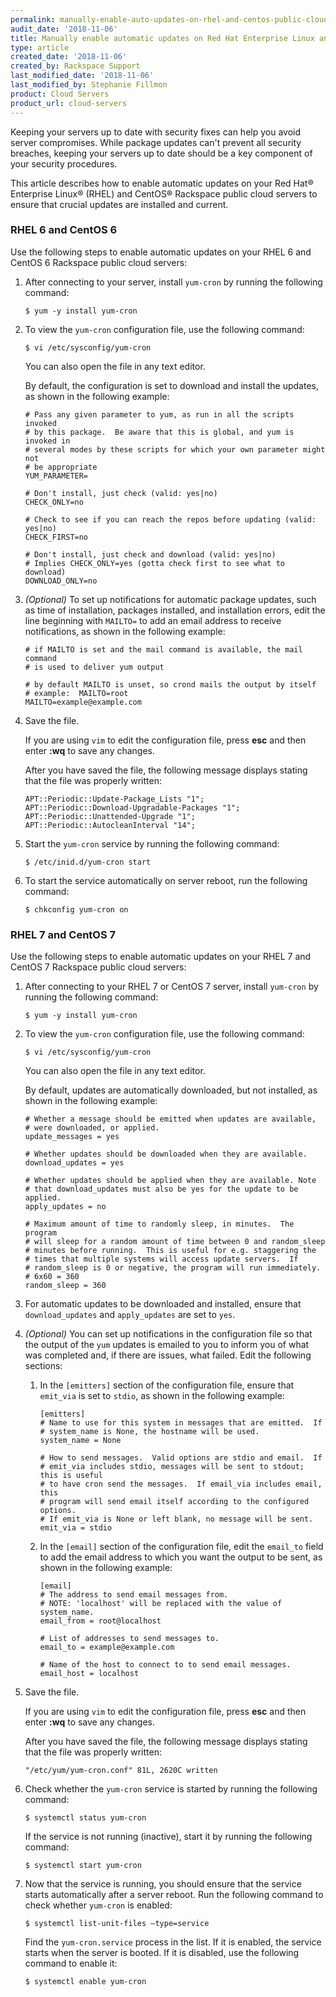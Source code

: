 ```yaml
---
permalink: manually-enable-auto-updates-on-rhel-and-centos-public-cloud-servers
audit_date: '2018-11-06'
title: Manually enable automatic updates on Red Hat Enterprise Linux and CentOS public cloud servers
type: article
created_date: '2018-11-06'
created_by: Rackspace Support
last_modified_date: '2018-11-06'
last_modified_by: Stephanie Fillmon
product: Cloud Servers
product_url: cloud-servers
---
```


Keeping your servers up to date with security fixes can help you avoid server
compromises. While package updates can't prevent all security breaches,
keeping your servers up to date should be a key component of your security
procedures.

This article describes how to enable automatic updates on your Red Hat&reg;
Enterprise Linux&reg; (RHEL) and CentOS&reg; Rackspace public cloud servers to
ensure that crucial updates are installed and current.

### RHEL 6 and CentOS 6

Use the following steps to enable automatic updates on your
RHEL 6 and CentOS 6 Rackspace public cloud servers:

1. After connecting to your server, install `yum-cron` by running the following
   command:

       $ yum -y install yum-cron

2. To view the `yum-cron` configuration file, use the following command:

       $ vi /etc/sysconfig/yum-cron

   You can also open the file in any text editor.

   By default, the configuration is set to download and install the
   updates, as shown in the following example:

       # Pass any given parameter to yum, as run in all the scripts invoked
       # by this package.  Be aware that this is global, and yum is invoked in
       # several modes by these scripts for which your own parameter might not
       # be appropriate
       YUM_PARAMETER=

       # Don't install, just check (valid: yes|no)
       CHECK_ONLY=no

       # Check to see if you can reach the repos before updating (valid: yes|no)
       CHECK_FIRST=no

       # Don't install, just check and download (valid: yes|no)
       # Implies CHECK_ONLY=yes (gotta check first to see what to download)
       DOWNLOAD_ONLY=no

3. *(Optional)* To set up notifications for automatic package updates, such
   as time of installation, packages installed, and installation errors,
   edit the line beginning with `MAILTO=` to add an email
   address to receive notifications, as shown in the following example:

       # if MAILTO is set and the mail command is available, the mail command
       # is used to deliver yum output

       # by default MAILTO is unset, so crond mails the output by itself
       # example:  MAILTO=root
       MAILTO=example@example.com

4. Save the file.

   If you are using `vim` to edit the configuration file, press **esc** and
   then enter **:wq** to save any changes.

   After you have saved the file, the following message displays stating that
   the file was properly written:

       APT::Periodic::Update-Package_Lists "1";
       APT::Periodic::Download-Upgradable-Packages "1";
       APT::Periodic::Unattended-Upgrade "1";
       APT::Periodic::AutocleanInterval "14";

5. Start the `yum-cron` service by running the following command:

       $ /etc/inid.d/yum-cron start

6. To start the service automatically on server reboot, run the following
   command:

       $ chkconfig yum-cron on

### RHEL 7 and CentOS 7

Use the following steps to enable automatic updates on your
RHEL 7 and CentOS 7 Rackspace public cloud servers:

1. After connecting to your RHEL 7 or CentOS 7 server, install `yum-cron` by
   running the following command:

       $ yum -y install yum-cron

2. To view the `yum-cron` configuration file, use the following command:

       $ vi /etc/sysconfig/yum-cron

   You can also open the file in any text editor.

   By default, updates are automatically downloaded, but not installed, as
   shown in the following example:

       # Whether a message should be emitted when updates are available,
       # were downloaded, or applied.
       update_messages = yes

       # Whether updates should be downloaded when they are available.
       download_updates = yes

       # Whether updates should be applied when they are available. Note
       # that download_updates must also be yes for the update to be applied.
       apply_updates = no

       # Maximum amount of time to randomly sleep, in minutes.  The program
       # will sleep for a random amount of time between 0 and random_sleep
       # minutes before running.  This is useful for e.g. staggering the
       # times that multiple systems will access update servers.  If
       # random_sleep is 0 or negative, the program will run immediately.
       # 6x60 = 360
       random_sleep = 360

3. For automatic updates to be downloaded and installed, ensure that
   `download_updates` and `apply_updates` are set to `yes`.

4. *(Optional)* You can set up notifications in the configuration file so that
   the output of the `yum` updates is emailed to you to inform you of what was
   completed and, if there are issues, what failed. Edit the following
   sections:

   1. In the `[emitters]` section of the configuration file, ensure that
      `emit_via` is set to `stdio`, as shown in the following example:

          [emitters]
          # Name to use for this system in messages that are emitted.  If
          # system_name is None, the hostname will be used.
          system_name = None

          # How to send messages.  Valid options are stdio and email.  If
          # emit_via includes stdio, messages will be sent to stdout; this is useful
          # to have cron send the messages.  If email_via includes email, this
          # program will send email itself according to the configured options.
          # If emit_via is None or left blank, no message will be sent.
          emit_via = stdio

    2. In the `[email]` section of the configuration file, edit the
       `email_to` field to add the email address to which you want the
       output to be sent, as shown in the following example:

           [email]
           # The address to send email messages from.
           # NOTE: 'localhost' will be replaced with the value of system_name.
           email_from = root@localhost

           # List of addresses to send messages to.
           email_to = example@example.com

           # Name of the host to connect to to send email messages.
           email_host = localhost

5. Save the file.

   If you are using `vim` to edit the configuration file, press **esc** and
   then enter **:wq** to save any changes.

   After you have saved the file, the following message displays stating that
   the file was properly written:

       "/etc/yum/yum-cron.conf" 81L, 2620C written

6. Check whether the `yum-cron` service is started by running the following
   command:

       $ systemctl status yum-cron

   If the service is not running (inactive), start it by running the following
   command:

       $ systemctl start yum-cron

7. Now that the service is running, you should ensure that the service starts
   automatically after a server reboot. Run the following command to check
   whether `yum-cron` is enabled:

       $ systemctl list-unit-files –type=service

   Find the `yum-cron.service` process in the list. If it is enabled, the
   service starts when the server is booted. If it is disabled, use the
   following command to enable it:

       $ systemctl enable yum-cron
